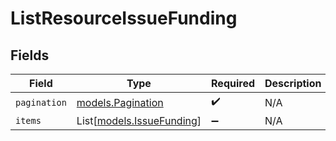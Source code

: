 # ListResourceIssueFunding


## Fields

| Field                                                  | Type                                                   | Required                                               | Description                                            |
| ------------------------------------------------------ | ------------------------------------------------------ | ------------------------------------------------------ | ------------------------------------------------------ |
| `pagination`                                           | [models.Pagination](../models/pagination.md)           | :heavy_check_mark:                                     | N/A                                                    |
| `items`                                                | List[[models.IssueFunding](../models/issuefunding.md)] | :heavy_minus_sign:                                     | N/A                                                    |